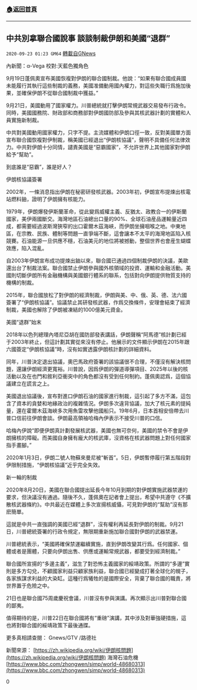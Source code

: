 ###  [:house:返回首頁](https://github.com/ourhimalayas/txt)
---

## 中共別拿聯合國說事 談談制裁伊朗和美國“退群”
`2020-09-23 01:23 GM64` [轉載自GNews](https://gnews.org/zh-hant/379092/)

內新聞：α-Vega 校對:天藍色獨角色

9月19日蓬佩奧宣布美國恢複對伊朗的聯合國制裁。他說：“如果有聯合國成員國未能履行其執行這些制裁的義務，美國准備動用國內權力，對這些失職行爲施加後果，並確保伊朗不從聯合國制裁中獲益。”

9月21日，美國動用了國家權力。川普總統就打擊伊朗常規武器交易發布行政令。同時，美國國務院、財政部和商務部對伊朗國防部及參與其核武器計劃的實體和人員實施新制裁。

中共對美國動用國家權力，只字不提。主流媒體和伊朗口徑一致，反對美國單方面宣布聯合國恢複對伊制裁，稱美國已經退出“伊朗核協議”，聲明不具備任何法律效力。中共對伊朗十分同情，譴責美國是“惡霸國家”，不允許世界上其他國家對伊朗給予“幫助”。

到底誰是“惡霸”，誰是好人？

伊朗核協議簽署

2002年，一條消息指出伊朗在秘密研發核武器。2003年初，伊朗宣布提煉出核電站燃料鈾，證明了伊朗擁有核能力。

1979年，伊朗爆發伊斯蘭革命，從此變爲威權主義、反猶太、政教合一的伊斯蘭國家，美伊兩國斷交。海灣地區石油總出口量的90%、全球石油産品運輸量近四成，都需要經過波斯灣狹窄的出口霍爾木茲海峽，而伊朗坐擁咽喉之地。中東地區，在宗教、民族、體制等問題一直爭端不斷，這會讓本不太平的海灣地區陷入核競賽。石油能源一旦供應不穩，石油美元的地位將被撼動，整個世界也會産生蝴蝶效應，陷入混亂。

自2003年伊朗宣布成功提煉出鈾以來，聯合國已通過四個制裁伊朗的決議，美歐還出台了制裁法案。聯合國禁止伊朗參與國外核領域的投資、運輸和金融活動。美國則切斷伊朗所有金融機構與美國銀行體系的聯系，包括對向伊朗提供物質支持的機構的制裁。

2015年，聯合國放松了對伊朗的經濟制裁，伊朗與美、中、俄、英、德、法六國簽署了“伊朗核協議”。協議禁止其研發核武器，作爲交換條件，安理會結束了經濟制裁，美國也解除了伊朗被凍結的1000億美元資金。

美國“退群”始末

2018年以色列總理內塔尼亞胡在國防部發表講話，伊朗聲稱“阿馬德”核計劃已經于2003年終止，但這計劃其實從來沒有停止。他展示的文件顯示伊朗在2015年跟六國簽定“伊朗核協議”時，沒有如實透露伊朗核計劃的詳細資料。

同年，川普決定退出協議，奧巴馬政府簽署的該協議很不合理，不僅沒有解決核問題，還讓伊朗經濟更寬裕。川普說，因爲伊朗的彈道導彈項目、2025年以後的核活動以及在也門和敘利亞衝突中的角色都沒有受到任何制約。蓬佩奧認爲，這個協議建立在謊言之上。

美國退出協議後，宣布對進口伊朗石油的國家進行制裁，這引起了多方不滿，這包含了資本的貪婪和地緣政治的複雜情況。伊朗多次違背協議，加大了核元素的提純量，還在霍爾木茲海峽多次用魚雷攻擊他國船只。19年6月，日本首相安倍帶去川普口信前往伊朗會談。伊朗最高領袖哈梅內伊表示不接受川普的口信。

哈梅內伊說“即便伊朗真計劃發展核武器，美國也無可奈何，美國的禁令不會是伊朗擁核的障礙。而美國自身擁有龐大的核武庫，沒資格在核武器問題上對任何國家指手畫腳。”

2020年1月3日，伊朗二號人物蘇來曼尼被“斬首”。5日，伊朗暫停履行第五階段對伊限制措施，“伊朗核協議”近乎完全失效。

新一輪的制裁

2020年8月20日，美國在聯合國提出延長今年10月到期的對伊朗實施武器禁運的要求，但決議沒有通過。隨後不久，蓬佩奧在記者會上提出，希望中共遵守《不擴散核武器條約》。中共最近在媒體上多次宣揚核威懾，可見對伊朗的“幫助”沒有那麽簡單。

這就是中共一直強調的美國已經“退群”，沒有權利再延長對伊朗的制裁。9月21日，川普總統簽署的行政令規定，無限期重新施加聯合國對伊朗的武器禁運。

川普總統表示，“美國將確保禁運繼續實施，直到伊朗改變其行爲。任何國家、個體或者是團體，只要向伊朗出售、供應或運輸常規武器，都要受到經濟制裁。”

聯合國所宣揚的“多邊主義”，滋生了對恐怖主義國家的綏靖政策。所謂的“多邊”實則是多方勾兌，不顧國家利益只顧家族利益，聯合國已經變成打著全球化的幌子，各家族謀求利益的大染缸。這種行爲犧牲的是國際安全，背棄了聯合國的職責，將世界置于危險之中。

21日也是聯合國75周歲慶祝會議，川普沒有參與演講。再次顯示出川普對聯合國的鄙夷。

值得期待的是，川普22日在聯合國將有“重磅”演講，其中涉及對華強硬措施，這也將對聯合國的綏靖政策下最後通牒。

更多真相請查閱：
Gnews/GTV /路德社

新聞來源：
[https://zh.wikipedia.org/wiki/伊朗核問題](https://zh.wikipedia.org/wiki/伊朗核問題)
海灣石油危機
[https://www.bbc.com/zhongwen/simp/world-48680313](https://www.bbc.com/zhongwen/simp/world-48680313)

0
